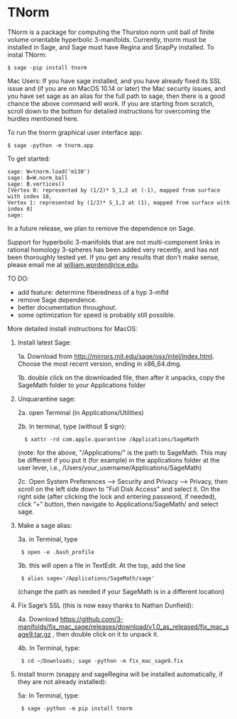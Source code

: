 # TNorm

TNorm is a package for computing the Thurston norm unit ball of finite volume orientable hyperbolic 3-manifolds. Currently, tnorm must be installed in Sage, and Sage must have Regina and SnapPy installed. To instal TNorm:

	$ sage -pip install tnorm

Mac Users: If you have sage installed, and you have already fixed its SSL issue and (if you are on MacOS 10.14 or later) the Mac security issues, and you have set sage as an alias for the full path to sage, then there is a good chance the above command will work. If you are starting from scratch, scroll down to the bottom for detailed instructions for overcoming the hurdles mentioned here.

To run the tnorm graphical user interface app:

	$ sage -python -m tnorm.app

To get started:

	sage: W=tnorm.load('m130')
	sage: B=W.norm_ball
	sage: B.vertices()
	[Vertex 0: represented by (1/2)* S_1,2 at (-1), mapped from surface with index 10,
	Vertex 1: represented by (1/2)* S_1,2 at (1), mapped from surface with index 0]
	sage: 

In a future release, we plan to remove the dependence on Sage.

Support for hyperbolic 3-manifolds that are not multi-component links in rational homology 3-spheres has been added very recently, and has not been thoroughly tested yet. If you get any results that don't make sense, please email me at william.worden@rice.edu.

TO DO:

* add feature: determine fiberedness of a hyp 3-mfld
* remove Sage dependence.
* better documentation throughout.
* some optimization for speed is probably still possible.

More detailed install instructions for MacOS:

1. Install latest Sage:
	
	1a. Download from http://mirrors.mit.edu/sage/osx/intel/index.html. Choose the most recent version, ending in x86_64.dmg.
	
	1b. double click on the downloaded file, then after it unpacks, copy the SageMath folder to your Applications folder

2. Unquarantine sage:
	
	2a. open Terminal (in Applications/Utilities)
	
	2b. In terminal, type (without $ sign):
		 
		 $ xattr -rd com.apple.quarantine /Applications/SageMath
		
	(note: for the above, "/Applications/" is the path to SageMath. This may be different if you put it (for example) in the applications folder at the user lever, i.e., /Users/your_username/Applications/SageMath)

	2c. Open System Preferences —> Security and Privacy —> Privacy, then scroll on the left side down to "Full Disk Access" and select it. On the right side (after clicking the lock and entering password, if needed), click “+” button, then navigate to Applications/SageMath/ and select sage.

3. Make a sage alias:
	
	3a. in Terminal, type 
	
		$ open -e .bash_profile
	
	3b. this will open a file in TextEdit. At the top, add the line 
	
		$ alias sage='/Applications/SageMath/sage'
	
	(change the path as needed if your SageMath is in a different location)

4. Fix Sage’s SSL (this is now easy thanks to Nathan Dunfield):

	4a. Download https://github.com/3-manifolds/fix_mac_sage/releases/download/v1.0_as_released/fix_mac_sage9.tar.gz , then double click on it to unpack it.
	
	4b. In Terminal, type: 
	
		$ cd ~/Downloads; sage -python -m fix_mac_sage9.fix

5. Install tnorm (snappy and sageRegina will be installed automatically, if they are not already installed):
	
	5a: In Terminal, type: 
	
		$ sage -python -m pip install tnorm







